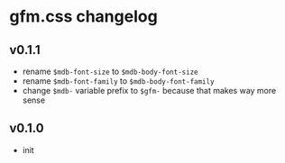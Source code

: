 # gfm.css changelog

## v0.1.1
* rename `$mdb-font-size` to `$mdb-body-font-size`
* rename `$mdb-font-family` to `$mdb-body-font-family`
* change `$mdb-` variable prefix to `$gfm-` because that makes way more sense

## v0.1.0
* init
